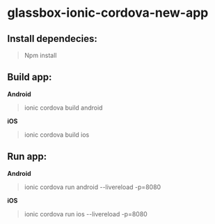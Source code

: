 # glassbox-ionic-cordova-new-app

## **Install dependecies:**

> Npm install

##  **Build app:**

**Android**

> ionic cordova build android

**iOS**

> ionic cordova build ios

## **Run app:**

**Android**

> ionic cordova run android --livereload -p=8080

**iOS**

> ionic cordova run ios --livereload -p=8080
